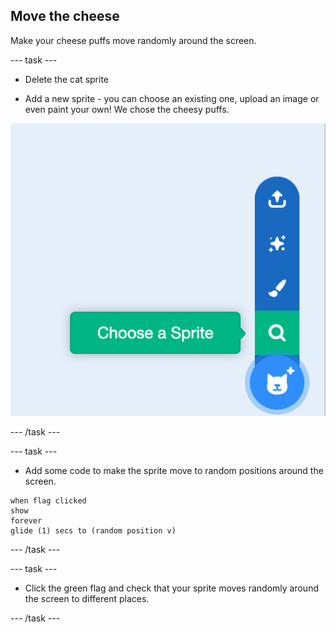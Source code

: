 ## Move the cheese 

Make your cheese puffs move randomly around the screen. 

--- task ---

+ Delete the cat sprite

+ Add a new sprite - you can choose an existing one, upload an image or even paint your own! We chose the cheesy puffs.

![Choose a new sprite](images/choose-sprite.png)

--- /task ---

--- task --- 

+ Add some code to make the sprite move to random positions around the screen. 

```blocks3
when flag clicked
show
forever
glide (1) secs to (random position v)
```

--- /task ---

--- task ---

+ Click the green flag and check that your sprite moves randomly around the screen to different places.

--- /task ---

